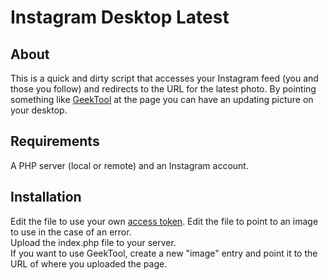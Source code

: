 Instagram Desktop Latest
========================

About
-----
This is a quick and dirty script that accesses your Instagram feed (you and
those you follow) and redirects to the URL for the latest photo. By pointing
something like [GeekTool](http://projects.tynsoe.org/en/geektool/) at the page
you can have an updating picture on your desktop.

Requirements
------------
A PHP server (local or remote) and an Instagram account.

Installation
------------
Edit the file to use your own [access token](http://blog.pixelunion.net/instagram).
Edit the file to point to an image to use in the case of an error.  
Upload the index.php file to your server.  
If you want to use GeekTool, create a new "image" entry and point
it to the URL of where you uploaded the page.
